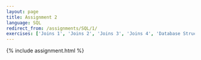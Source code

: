 ```yaml
---
layout: page
title: Assignment 2
language: SQL
redirect_from: /assignments/SQL/1/
exercises: ['Joins 1', 'Joins 2', 'Joins 3', 'Joins 4', 'Database Structure 1', 'Database Structure 2', 'Nested Queries']
---
```


{% include assignment.html %}
